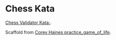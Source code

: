 # Chess Kata

[Chess Validator Kata:](http://www.puzzlenode.com/puzzles/13-chess-validator).

Scaffold from [Corey Haines practice_game_of_life](https://github.com/coreyhaines/practice_game_of_life).
